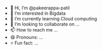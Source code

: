 - 👋 Hi, I’m @pakeerappa-patil
- 👀 I’m interested in Bigdata
- 🌱 I’m currently learning Cloud computing
- 💞️ I’m looking to collaborate on ...
- 📫 How to reach me ...
- 😄 Pronouns: ...
- ⚡ Fun fact: ...

<!---
pakeerappa-patil/pakeerappa-patil is a ✨ special ✨ repository because its `README.md` (this file) appears on your GitHub profile.
You can click the Preview link to take a look at your changes.
--->
